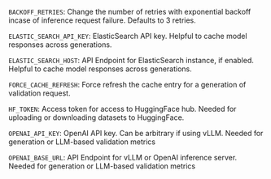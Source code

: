 `BACKOFF_RETRIES`: Change the number of retries with exponential backoff incase of inference request failure. Defaults to 3 retries.

`ELASTIC_SEARCH_API_KEY`: ElasticSearch API key. Helpful to cache model responses across generations.

`ELASTIC_SEARCH_HOST`: API Endpoint for ElasticSearch instance, if enabled. Helpful to cache model responses across generations.

`FORCE_CACHE_REFRESH`: Force refresh the cache entry for a generation of validation request.

`HF_TOKEN`: Access token for access to HuggingFace hub. Needed for uploading or downloading datasets to HuggingFace.

`OPENAI_API_KEY`: OpenAI API key. Can be arbitrary if using vLLM. Needed for generation or LLM-based validation metrics

`OPENAI_BASE_URL`: API Endpoint for vLLM or OpenAI inference server. Needed for generation or LLM-based validation metrics
